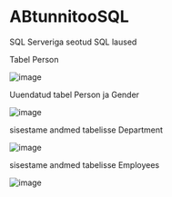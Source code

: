 # ABtunnitooSQL
SQL Serveriga seotud SQL laused

Tabel Person

![image](https://github.com/user-attachments/assets/e5d5b35c-89ac-468f-a710-61c498a62d00)

Uuendatud tabel Person ja Gender

![image](https://github.com/user-attachments/assets/97246d6f-ac32-4944-8ca5-dcfbd4bbb61a)

sisestame andmed tabelisse Department

![image](https://github.com/user-attachments/assets/712e8e6a-1129-4a4a-9f2f-0b163b954538)

sisestame andmed tabelisse Employees

![image](https://github.com/user-attachments/assets/2089cae3-d882-41cf-be28-92cd76e3c38d)
